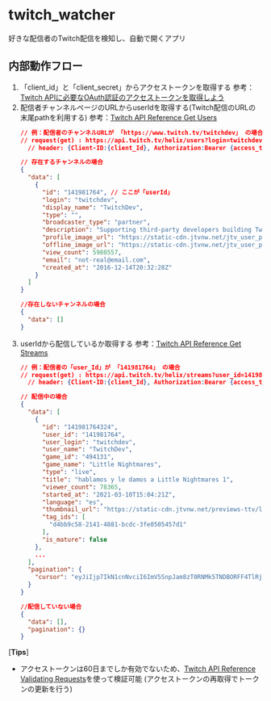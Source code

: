 # twitch_watcher
好きな配信者のTwitch配信を検知し、自動で開くアプリ

## 内部動作フロー
1. 「client_id」と「client_secret」からアクセストークンを取得する
  参考：[Twitch APIに必要なOAuth認証のアクセストークンを取得しよう](https://qiita.com/pasta04/items/2ff86692d20891b65905)
1. 配信者チャンネルページのURLからuserIdを取得する(Twitch配信のURLの末尾pathを利用する)
  参考：[Twitch API Reference Get Users](https://dev.twitch.tv/docs/api/reference#get-users)
    ```json
    // 例：配信者のチャンネルURLが 「https://www.twitch.tv/twitchdev」 の場合、末尾の「twitchdev」を利用する
    // request(get) : https://api.twitch.tv/helix/users?login=twitchdev
      // header: {Client-ID:{client_Id}, Authorization:Bearer {access_token}}

    // 存在するチャンネルの場合
    {
      "data": [
        {
          "id": "141981764", // ここが「userId」
          "login": "twitchdev",
          "display_name": "TwitchDev",
          "type": "",
          "broadcaster_type": "partner",
          "description": "Supporting third-party developers building Twitch integrations from chatbots to game integrations.",
          "profile_image_url": "https://static-cdn.jtvnw.net/jtv_user_pictures/8a6381c7-d0c0-4576-b179-38bd5ce1d6af-profile_image-300x300.png",
          "offline_image_url": "https://static-cdn.jtvnw.net/jtv_user_pictures/3f13ab61-ec78-4fe6-8481-8682cb3b0ac2-channel_offline_image-1920x1080.png",
          "view_count": 5980557,
          "email": "not-real@email.com",
          "created_at": "2016-12-14T20:32:28Z"
        }
      ]
    }

    //存在しないチャンネルの場合
    {
      "data": []
    }
    ```
1. userIdから配信しているか取得する
  参考：[Twitch API Reference Get Streams](https://dev.twitch.tv/docs/api/reference#get-streams)
    ```json
    // 例：配信者の「user_Id」が 「141981764」 の場合
    // request(get) : https://api.twitch.tv/helix/streams?user_id=141981764
      // header: {Client-ID:{client_Id}, Authorization:Bearer {access_token}}

    // 配信中の場合
    {
      "data": [
        {
          "id": "141981764324",
          "user_id": "141981764",
          "user_login": "twitchdev",
          "user_name": "TwitchDev",
          "game_id": "494131",
          "game_name": "Little Nightmares",
          "type": "live",
          "title": "hablamos y le damos a Little Nightmares 1",
          "viewer_count": 78365,
          "started_at": "2021-03-10T15:04:21Z",
          "language": "es",
          "thumbnail_url": "https://static-cdn.jtvnw.net/previews-ttv/live_user_auronplay-{width}x{height}.jpg",
          "tag_ids": [
            "d4bb9c58-2141-4881-bcdc-3fe0505457d1"
          ],
          "is_mature": false
        },
        ...
      ],
      "pagination": {
        "cursor": "eyJiIjp7IkN1cnNvciI6ImV5SnpJam8zT0RNMk5TNDBORFF4TlRjMU1UY3hOU3dpWkNJNlptRnNjMlVzSW5RaU9uUnlkV1Y5In0sImEiOnsiQ3Vyc29yIjoiZXlKeklqb3hOVGs0TkM0MU56RXhNekExTVRZNU1ESXNJbVFpT21aaGJITmxMQ0owSWpwMGNuVmxmUT09In19"
      }
    }

    //配信していない場合
    {
      "data": [],
      "pagination": {}
    }
    ```

[**Tips**]
- アクセストークンは60日までしか有効でないため、[Twitch API Reference Validating Requests](https://dev.twitch.tv/docs/authentication#validating-requests)を使って検証可能
(アクセストークンの再取得でトークンの更新を行う)